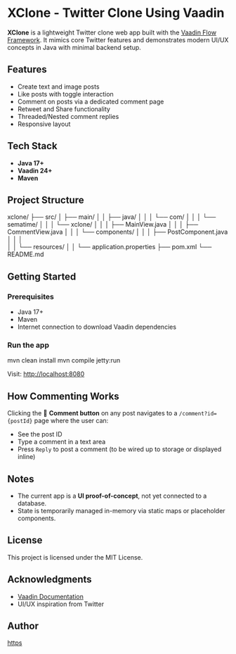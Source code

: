 # XClone - Twitter Clone Using Vaadin

**XClone** is a lightweight Twitter clone web app built with the [Vaadin Flow Framework](https://vaadin.com/). It mimics core Twitter features and demonstrates modern UI/UX concepts in Java with minimal backend setup.


## Features

-  Create text and image posts
-  Like posts with toggle interaction
-  Comment on posts via a dedicated comment page
-  Retweet and Share functionality
-  Threaded/Nested comment replies
-  Responsive layout

## Tech Stack

- **Java 17+**
- **Vaadin 24+**
- **Maven**


##  Project Structure

xclone/
├── src/
│   ├── main/
│   │   ├── java/
│   │   │   └── com/
│   │   │       └── sematime/
│   │   │           └── xclone/
│   │   │               ├── MainView.java
│   │   │               ├── CommentView.java
│   │   │               └── components/
│   │   │                   ├── PostComponent.java
│   │   │       
│   │   └── resources/
│   │       └── application.properties
├── pom.xml
└── README.md

## Getting Started

### Prerequisites

* Java 17+
* Maven
* Internet connection to download Vaadin dependencies

### Run the app

mvn clean install
mvn compile jetty:run


Visit: [http://localhost:8080](http://localhost:8080)


## How Commenting Works

Clicking the 💬 **Comment button** on any post navigates to a `/comment?id={postId}` page where the user can:

* See the post ID
* Type a comment in a text area
* Press `Reply` to post a comment (to be wired up to storage or displayed inline)

## Notes

* The current app is a **UI proof-of-concept**, not yet connected to a database.
* State is temporarily managed in-memory via static maps or placeholder components.


## License

This project is licensed under the MIT License.

## Acknowledgments

* [Vaadin Documentation](https://vaadin.com/docs)
* UI/UX inspiration from Twitter

## Author

[https](https://github.com/Sandy-me)
